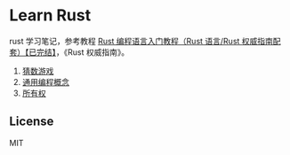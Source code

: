 # Learn Rust

rust 学习笔记，参考教程 [Rust 编程语言入门教程（Rust 语言/Rust 权威指南配套）【已完结】](https://www.bilibili.com/video/BV1hp4y1k7SV/)，《Rust 权威指南》。

1. [猜数游戏](./1.guess_number/src/main.rs)
2. [通用编程概念](./2.common_programming_concepts/src/main.rs)
3. [所有权](./3.ownership/src/main.rs)

## License

MIT
